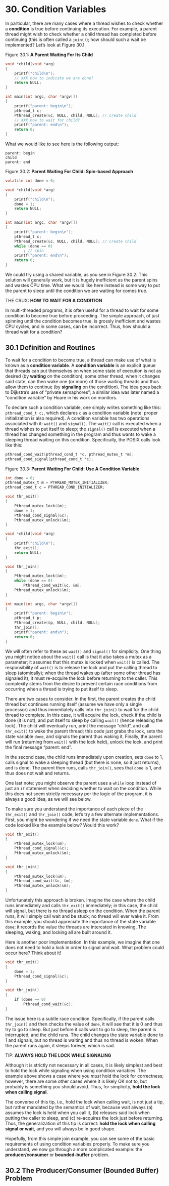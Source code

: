 # 30. Condition Variables

In particular, there are many cases where a thread wishes to check whether a
**condition** is true before continuing its execution. For example, a parent
thread might wish to check whether a child thread has completed before
continuing (this is often called a `join()`); how should such a wait be
implemented? Let’s look at Figure 30.1.

Figure 30.1: **A Parent Waiting For Its Child**

```c
void *child(void *arg)
{
    printf("child\n");
    // XXX how to indicate we are done?
    return NULL;
}

int main(int argc, char *argv[])
{
    printf("parent: begin\n");
    pthread_t c;
    Pthread_create(&c, NULL, child, NULL); // create child
    // XXX how to wait for child?
    printf("parent: end\n");
    return 0;
}
```

What we would like to see here is the following output:

```diagram
parent: begin
child
parent: end
```

Figure 30.2: **Parent Waiting For Child: Spin-based Approach**

```c
volatile int done = 0;

void *child(void *arg)
{
    printf("child\n");
    done = 1;
    return NULL;
}

int main(int argc, char *argv[])
{
    printf("parent: begin\n");
    pthread_t c;
    Pthread_create(&c, NULL, child, NULL); // create child
    while (done == 0)
        ; // spin
    printf("parent: end\n");
    return 0;
}
```

We could try using a shared variable, as you see in Figure 30.2. This solution
will generally work, but it is hugely inefficient as the parent spins and
wastes CPU time. What we would like here instead is some way to put the parent
to sleep until the condition we are waiting for comes true.

THE CRUX: **HOW TO WAIT FOR A CONDITION**

In multi-threaded programs, it is often useful for a thread to wait for some
condition to become true before proceeding. The simple approach, of just
spinning until the condition becomes true, is grossly inefficient and wastes
CPU cycles, and in some cases, can be incorrect. Thus, how should a thread wait
for a condition?

## 30.1 Definition and Routines

To wait for a condition to become true, a thread can make use of what is known
as a **condition variable**. A **condition variable** is an explicit queue that
threads can put themselves on when some state of execution is not as desired
(by **waiting** on the condition); some other thread, when it changes said
state, can then wake one (or more) of those waiting threads and thus allow them
to continue (by **signaling** on the condition). The idea goes back to
Dijkstra’s use of “private semaphores”; a similar idea was later named a
“condition variable” by Hoare in his work on monitors.

To declare such a condition variable, one simply writes something like this:
`pthread_cond_t c;`, which declares `c` as a condition variable (note: proper
initialization is also required). A condition variable has two operations
associated with it: `wait()` and `signal()`. The `wait()` call is executed when
a thread wishes to put itself to sleep; the `signal()` call is executed when a
thread has changed something in the program and thus wants to wake a sleeping
thread waiting on this condition. Specifically, the POSIX calls look like this:

```c
pthread_cond_wait(pthread_cond_t *c, pthread_mutex_t *m);
pthread_cond_signal(pthread_cond_t *c);
```

Figure 30.3: **Parent Waiting For Child: Use A Condition Variable**

```c
int done = 0;
pthread_mutex_t m = PTHREAD_MUTEX_INITIALIZER;
pthread_cond_t c = PTHREAD_COND_INITIALIZER;

void thr_exit()
{
    Pthread_mutex_lock(&m);
    done = 1;
    Pthread_cond_signal(&c);
    Pthread_mutex_unlock(&m);
}

void *child(void *arg)
{
    printf("child\n");
    thr_exit();
    return NULL;
}

void thr_join()
{
    Pthread_mutex_lock(&m);
    while (done == 0)
        Pthread_cond_wait(&c, &m);
    Pthread_mutex_unlock(&m);
}

int main(int argc, char *argv[])
{
    printf("parent: begin\n");
    pthread_t p;
    Pthread_create(&p, NULL, child, NULL);
    thr_join();
    printf("parent: end\n");
    return 0;
}
```

We will often refer to these as `wait()` and `signal()` for simplicity. One
thing you might notice about the `wait()` call is that it also takes a mutex as
a parameter; it assumes that this mutex is locked when `wait()` is called. The
responsibility of `wait()` is to release the lock and put the calling thread to
sleep (atomically); when the thread wakes up (after some other thread has
signaled it), it must re-acquire the lock before returning to the caller. This
complexity stems from the desire to prevent certain race conditions from
occurring when a thread is trying to put itself to sleep.

There are two cases to consider. In the first, the parent creates the child
thread but continues running itself (assume we have only a single processor)
and thus immediately calls into `thr_join()` to wait for the child thread to
complete. In this case, it will acquire the lock, check if the child is done
(it is not), and put itself to sleep by calling `wait()` (hence releasing the
lock). The child will eventually run, print the message “child”, and call
`thr_exit()` to wake the parent thread; this code just grabs the lock, sets the
state variable `done`, and signals the parent thus waking it. Finally, the
parent will run (returning from `wait()` with the lock held), unlock the lock,
and print the final message “parent: end”.

In the second case, the child runs immediately upon creation, sets `done` to 1,
calls signal to wake a sleeping thread (but there is none, so it just returns),
and is done. The parent then runs, calls `thr_join()`, sees that `done` is 1,
and thus does not wait and returns.

One last note: you might observe the parent uses a `while` loop instead of just
an `if` statement when deciding whether to wait on the condition. While this
does not seem strictly necessary per the logic of the program, it is always a
good idea, as we will see below.

To make sure you understand the importance of each piece of the `thr_exit()`
and `thr_join()` code, let’s try a few alternate implementations. First, you
might be wondering if we need the state variable `done`. What if the code
looked like the example below? Would this work?

```c
void thr_exit()
{
    Pthread_mutex_lock(&m);
    Pthread_cond_signal(&c);
    Pthread_mutex_unlock(&m);
}

void thr_join()
{
    Pthread_mutex_lock(&m);
    Pthread_cond_wait(&c, &m);
    Pthread_mutex_unlock(&m);
}
```

Unfortunately this approach is broken. Imagine the case where the child runs
immediately and calls `thr_exit()` immediately; in this case, the child will
signal, but there is no thread asleep on the condition. When the parent runs,
it will simply call wait and be stuck; no thread will ever wake it. From this
example, you should appreciate the importance of the state variable `done`; it
records the value the threads are interested in knowing. The sleeping, waking,
and locking all are built around it.

Here is another poor implementation. In this example, we imagine that one does
not need to hold a lock in order to signal and wait. What problem could occur
here? Think about it!

```c
void thr_exit()
{
    done = 1;
    Pthread_cond_signal(&c);
}

void thr_join()
{
    if (done == 0)
        Pthread_cond_wait(&c);
}
```

The issue here is a subtle race condition. Specifically, if the parent calls
`thr_join()` and then checks the value of `done`, it will see that it is 0 and
thus try to go to sleep. But just before it calls wait to go to sleep, the
parent is interrupted, and the child runs. The child changes the state variable
done to 1 and signals, but no thread is waiting and thus no thread is woken.
When the parent runs again, it sleeps forever, which is sad.

TIP: **ALWAYS HOLD THE LOCK WHILE SIGNALING**

Although it is strictly not necessary in all cases, it is likely simplest and
best to hold the lock while signaling when using condition variables. The
example above shows a case where you *must* hold the lock for correctness;
however, there are some other cases where it is likely OK not to, but probably
is something you should avoid. Thus, for simplicity,
**hold the lock when calling signal**.

The converse of this tip, i.e., hold the lock when calling wait, is not just a
tip, but rather mandated by the semantics of wait, because wait always (a)
assumes the lock is held when you call it, (b) releases said lock when putting
the caller to sleep, and (c) re-acquires the lock just before returning. Thus,
the generalization of this tip is correct: **hold the lock when calling signal
or wait**, and you will always be in good shape.

Hopefully, from this simple join example, you can see some of the basic
requirements of using condition variables properly. To make sure you
understand, we now go through a more complicated example: the
**producer/consumer** or **bounded-buffer** problem.

## 30.2 The Producer/Consumer (Bounded Buffer) Problem
